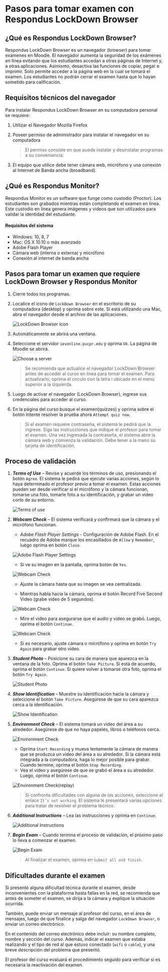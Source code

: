 # Pasos para tomar examen con Respondus LockDown Browser

## ¿Qué es Respondus LockDown Browser?

Respondus LockDown Browser es un navegador (browser) para tomar exámenes en Moodle. El navegador aumenta la seguridad de los exámenes en línea evitando que los estudiantes accedan a otras páginas de Internet y, a otras aplicaciones. Asimismo, desactiva las funciones de copiar, pegar e imprimir. Solo permite acceder a la página web en la cual se tomará el examen. Los estudiantes no podrán cerrar el examen hasta que lo hayan sometido para calificación.

## Requisitos técnicos del navegador

Para instalar Respondus LockDown Browser en su computadora personal se requiere:
1. Utilizar el Navegador Mozilla Firefox

2. Poseer permiso de administrador para instalar el navegador en su computadora
	>El permiso consiste en que pueda instalar y desinstalar programas a su conveniencia.

3. El equipo que utilice debe tener cámara web, micrófono y una conexión al Internet de Banda ancha (broadband).

## ¿Qué es Respondus Monitor?

Respondus Monitor es un software que funge como custodio (Proctor). Los estudiantes son grabados mientras están completando el examen en línea. Este custodio en línea genera imágenes y videos que son utilizados para validar la identidad del estudiante.

#### Requisitos del sistema
- Windows: 10, 8, 7
- Mac: OS X 10.10 o más avanzado
- Adobe Flash Player
- Cámara web (interna o externa) y micrófono
- Conexión al internet de banda ancha

## Pasos para tomar un examen que requiere LockDown Browser y Respondus Monitor
1. Cierre todos los programas.

2. Localice el icono de `LockDown Browser` en el escritorio de su computadora (desktop) y oprima sobre este. Si está utilizando una Mac, abra el navegador desde el archivo de las aplicaciones.

	![LockDown Browser Icon](lockDownIcon.png)

3. Automáticamente se abrirá una ventana.

4. Seleccione el servidor `ievonline.pucpr.edu` y oprima `Ok`. La página de Moodle se abrirá.

	![Choose a server](chooseServer.png)

	>Se recomienda que actualice el navegador LockDown Browser antes de acceder al curso en línea para tomar el examen. Para actualizarlo, oprima el círculo con la letra i ubicado en el menú superior a la izquierda.

5. Luego de activar el navegador (LockDown Browser), ingrese sus credenciales para acceder al curso.

6. En la página del curso busque el examen(quizzes) y oprima sobre el botón Intente resolver la prueba ahora `Attempt quiz now`.
	> Si el examen requiere contraseña, el sistema le pedirá que la ingrese. Siga las instrucciones que indique el profesor para tomar el examen. Una vez ingresada la contraseña, el sistema abre la cámara web y comienza la validación.
	> Debe tener a la mano su tarjeta de identificación.

## Proceso de validación

1. ***Terms of Use*** – Revise y acuerde los términos de uso, presionando el botón `Agree`. El sistema le pedirá que ejecute varias acciones, según lo haya determinado el profesor previo a tomar el examen. Estas acciones pueden ser desde verificar si el micrófono y la cámara funcionan, tomarse una foto, tomarle foto a su identificación, y grabar un video corto de su entorno.

	![Terms of use](termsOfUse.png)

2. ***Webcam Check*** – El sistema verificará y confirmará que la cámara y el micrófono funcionan.
	- *Adobe Flash Player Settings* - Configuración de Adobe Flash. En el recuadro de Adobe marque los encasillados de `Allow` y `Remember`, luego oprima en botón `Close`.

	![Adobe Flash Player Settings](flashSettings.jpg)

	- Si ve su imagen en la pantalla, oprima botón de `Yes`.

	![Webcam Check](webcamCheck01.png)

	- Ajuste la cámara hasta que su imagen se vea centralizada.

	- Mientras habla hacia la cámara, oprima el botón Record Five Second Video (grabe video de 5 segundos).

	![Webcam Check](webcamCheck02.png)

	- Mire el video para asegurarse que el audio y video se grabó. Luego, oprima el botón `Continue`.

	![Webcam Check](webcamCheck03.png)

	- Si es necesario, ajuste cámara o micrófono y oprima en botón `Try Again` para grabar otro video.

3. ***Student Photo*** – Posicione su cara de manera que aparezca en la ventana de la foto. Oprima el botón `Take Picture`. Si está de acuerdo, oprima el botón `Continue`. Si quiere volver a tomarse otra foto, oprima el botón `Try Again`.

	![Student Photo](studentPhoto.png)

4. ***Show Identification*** – Muestre su Identificación hacia la cámara y seleccione el botón `Take Picture`. Asegúrese de que su cara aparezca cerca a la identificación.

	![Show Identification](showId.png)

5. ***Environment Check*** – El sistema tomará un video del área a su alrededor. Asegúrese de que no haya papeles, libros o teléfonos cerca.

	![Environment Check](envCheck01.png)

	- Oprima `Start Recording` y mueva lentamente la cámara de manera que se produzca un video del área a su alrededor. Si la cámara está integrada a la computadora, haga lo mejor posible para grabar. Cuando termine, oprima el botón `Stop Recording`.
	- Vea el video y asegúrese de que se grabó el área a su alrededor. Luego, oprima el botón `Continue`.

	![Environment Check(replay)](envCheck02.png)

	> Si confronta dificultades con alguna de las acciones, seleccione el enlace `It’s not working`. El sistema le presentará varias opciones para tratar de resolver el problema técnico.

6. ***Additional Instructions*** – Lea las instrucciones y oprima en `Continue`.

	![Additional Instructions](addInstrucs.png)

7. ***Begin Exam*** – Cuando termina el proceso de validación, el próximo paso lo lleva a comenzar el examen.

	![Begin Exam](beginExam.png)

	> Al finalizar el examen, oprima en `Submit all and finish`.

## Dificultades durante el examen

Si presentó alguna dificultad técnica durante el examen, desde inconvenientes con la plataforma hasta fallas en la red, se recomienda que antes de someter el examen, se dirija a la cámara y explique la situación ocurrida.

También, puede enviar un mensaje al profesor del curso, en el área de mensajes, luego de que finalice y salga del navegador `LockDown Browser`, o enviar un correo electrónico.

En el contenido del correo electrónico debe incluir: su nombre completo, nombre y sección del curso. Además, indicar el examen que estaba realizando y el tipo de red al que estuvo conectado (`wifi` o `cable`), y una breve descripción del problema que presentó.

El profesor del curso evaluará el procedimiento seguido para verificar si es necesaria la reactivación del examen.